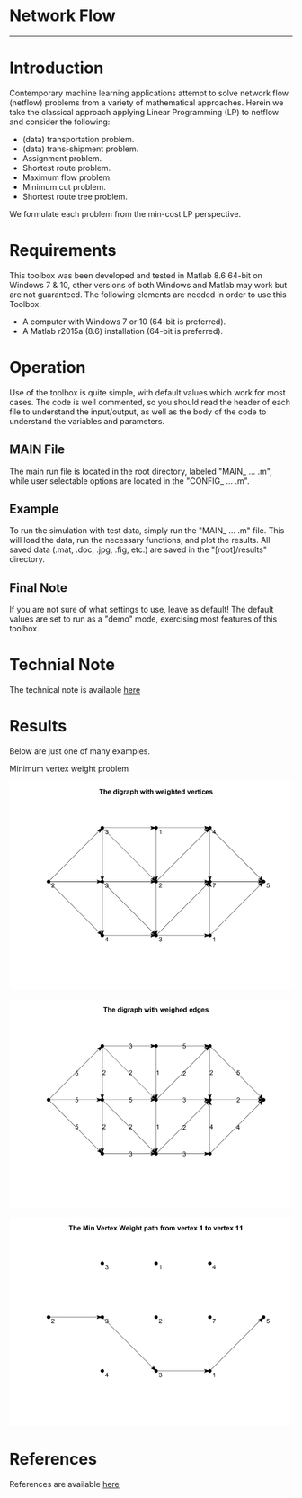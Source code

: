 # Network Flow

-----------------------------------------------------------------------------------

# Introduction
Contemporary machine learning applications attempt to solve network flow (netflow) problems from a variety of mathematical approaches.
Herein we take the classical approach applying Linear Programming (LP) to netflow and consider the following:

- (data) transportation problem.
- (data) trans-shipment problem.
- Assignment problem.
- Shortest route problem.
- Maximum flow problem.
- Minimum cut problem.
- Shortest route tree problem.

We formulate each problem from the min-cost LP perspective.


# Requirements
This toolbox was been developed and tested in Matlab 8.6 64-bit on Windows 7 & 10, other versions of both Windows and Matlab 
may work but are not guaranteed. The following elements are needed in order to use this Toolbox:

- A computer with Windows 7 or 10 (64-bit is preferred).
- A Matlab r2015a (8.6) installation (64-bit is preferred).  


# Operation
Use of the toolbox is quite simple, with default values which work for most cases. The code is well commented, so you should read the header of each file to understand the input/output, as well as the body of the code to understand the variables and parameters.


## MAIN File
The main run file is located in the root directory, labeled "MAIN_ ... .m", while user selectable options are located in the "CONFIG_ ... .m".

## Example  
To run the simulation with test data, simply run the "MAIN_ ... .m" file. This will load the data, run the necessary functions, and plot the results. All saved data (.mat, .doc, .jpg, .fig, etc.) are saved in the "[root]/results" directory.

## Final Note 
If you are not sure of what settings to use, leave as default!  The default values are set to run as a "demo" mode, exercising most features of this toolbox.


# Technial Note
The technical note is available [here](https://github.com/pfroysdon/projects/blob/main/applied_math/network_flow/tech_note)

# Results
Below are just one of many examples.

Minimum vertex weight problem
<p align="center">
	<img width="600" img src="https://github.com/pfroysdon/projects/blob/main/applied_math/network_flow/results/MinVertexWeightPath_Figure_1.png">
</p>
<p align="center">
	<img width="600" img src="https://github.com/pfroysdon/projects/blob/main/applied_math/network_flow/results/MinVertexWeightPath_Figure_2.png">
</p>
<p align="center">
	<img width="600" img src="https://github.com/pfroysdon/projects/blob/main/applied_math/network_flow/results/MinVertexWeightPath_Figure_3.png">
</p>

# References
References are available [here](https://github.com/pfroysdon/projects/blob/main/applied_math/network_flow/references)